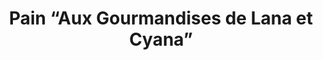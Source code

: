 ---
title: "Pain “Aux Gourmandises de Lana et Cyana”"
url: /saint-vallier-de-thiey/pain-aux-gourmandises-de-lana-et-cyana/
shop: boulangerie
---